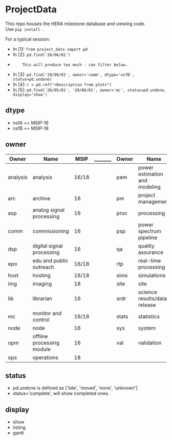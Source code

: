 # ProjectData

This repo houses the HERA milestone database and viewing code.  
Use `pip install .`

For a typical session:

- In [1]: `from project_data import pd`
- In [2]: `pd.find('20/06/01')`
-         This will produce too much - can filter below.
- In [3]: `pd.find('20/06/01', owner='comm', dtype='nsfB', status=pd.undone)`
- In [4]: `r = pd.ref("<Description from plot>")`
- In [5]: `pd.find('20/05/01', '20/06/01', owner='mc', status=pd.undone, display='show')`

## dtype
* nsfA == MSIP-16
* nsfB == MSIP-18

## owner
Owner     |        Name              | MSIP |_______| Owner | Name                         | MSIP
----------|--------------------------|------|-------|-------|------------------------------|----------
analysis  | analysis                 | 16/18|       | pem   | power estimation and modeling| 16/18
arc       | archive                  | 16   |       | pm    | project management           | 16/18
asp       | analog signal processing | 16   |       | proc  | processing                   |    18
comm      | commissioning            | 16   |       | psp   | power spectrum pipeline      | 16/18
dsp       | digital signal processing| 16   |       | qa    | quality assurance            | 16/18
epo       | edu and public outreach  | 16/18|       | rtp   | real-time processing         | 16
host      | hosting                  | 16/18|       | sims  | simulations                  | 16/18
img       | imaging                  |    18|       | site  | site                         | 16
lib       | librarian                | 16   |       | srdr  | science results/data release | 16/18
mc        | monitor and control      | 16/18|       | stats | statistics                   | 16/18
node      | node                     | 16   |       | sys   | system                       |    18
opm       | offline processing module| 16   |       | val   | validation                   |    18
ops       | operations               |    18|       |       |                              |

## status
* pd.undone is defined as ['late', 'moved', 'none', 'unknown']
* status='complete', will show completed ones.

## display
* show
* listing
* gantt
